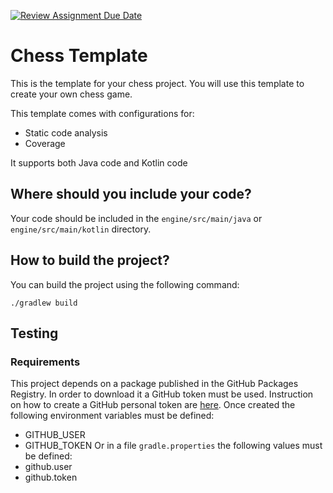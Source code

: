 [![Review Assignment Due Date](https://classroom.github.com/assets/deadline-readme-button-24ddc0f5d75046c5622901739e7c5dd533143b0c8e959d652212380cedb1ea36.svg)](https://classroom.github.com/a/bl6zRdaa)
# Chess Template


This is the template for your chess project. You will use this template to create your own chess game.

This template comes with configurations for:

- Static code analysis 
- Coverage

It supports both Java code and Kotlin code

## Where should you include your code?

Your code should be included in the `engine/src/main/java` or `engine/src/main/kotlin` directory.

## How to build the project?

You can build the project using the following command:

```./gradlew build```

## Testing

### Requirements

This project depends on a package published in the GitHub Packages Registry. In order to download it a GitHub token must be used.
Instruction on how to create a GitHub personal token are [here](https://docs.github.com/en/authentication/keeping-your-account-and-data-secure/creating-a-personal-access-token). 
Once created the following environment variables must be defined:
* GITHUB_USER
* GITHUB_TOKEN
Or in a file `gradle.properties` the following values must be defined: 
* github.user 
* github.token

